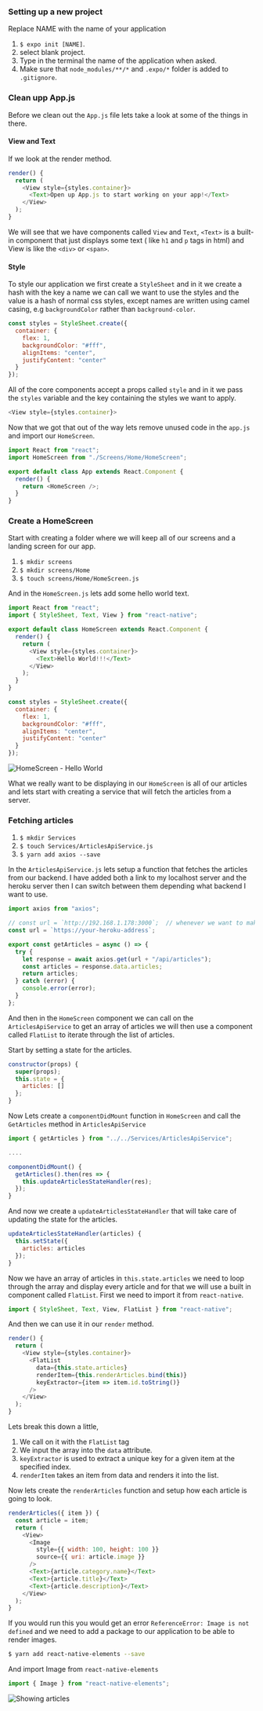 ### Setting up a new project

Replace NAME with the name of your application

1. `$ expo init [NAME]`.
2. select blank project.
3. Type in the terminal the name of the application when asked.
4. Make sure that `node_modules/**/*` and `.expo/*` folder is added to `.gitignore`.

### Clean upp App.js

Before we clean out the `App.js` file lets take a look at some of the things in there.

#### View and Text

If we look at the render method.

```js
render() {
  return (
    <View style={styles.container}>
      <Text>Open up App.js to start working on your app!</Text>
    </View>
  );
}
```

We will see that we have components called `View` and `Text`, `<Text>` is a built-in component that just displays some text ( like `h1` and `p` tags in html) and View is like the `<div>` or `<span>`.

#### Style

To style our application we first create a `StyleSheet` and in it we create a hash with the key a name we can call we want to use the styles and the value is a hash of normal css styles, except names are written using camel casing, e.g `backgroundColor` rather than `background-color`.

```js
const styles = StyleSheet.create({
  container: {
    flex: 1,
    backgroundColor: "#fff",
    alignItems: "center",
    justifyContent: "center"
  }
});
```

All of the core components accept a props called `style` and in it we pass the `styles` variable and the key containing the styles we want to apply.

```js
<View style={styles.container}>
```

Now that we got that out of the way lets remove unused code in the `app.js` and import our `HomeScreen`.

```js
import React from "react";
import HomeScreen from "./Screens/Home/HomeScreen";

export default class App extends React.Component {
  render() {
    return <HomeScreen />;
  }
}
```

### Create a HomeScreen

Start with creating a folder where we will keep all of our screens and a landing screen for our app.

1. `$ mkdir screens`
2. `$ mkdir screens/Home`
3. `$ touch screens/Home/HomeScreen.js`

And in the `HomeScreen.js` lets add some hello world text.

```js
import React from "react";
import { StyleSheet, Text, View } from "react-native";

export default class HomeScreen extends React.Component {
  render() {
    return (
      <View style={styles.container}>
        <Text>Hello World!!!</Text>
      </View>
    );
  }
}

const styles = StyleSheet.create({
  container: {
    flex: 1,
    backgroundColor: "#fff",
    alignItems: "center",
    justifyContent: "center"
  }
});
```

![HomeScreen - Hello World](https://raw.githubusercontent.com/CraftAcademyLabs/ca_course/339e12e46d487566421adbf13b66995fb08761ff/week10/hello_world.png)

What we really want to be displaying in our `HomeScreen` is all of our articles and lets start with creating a service that will fetch the articles from a server.

### Fetching articles

1. `$ mkdir Services`
2. `$ touch Services/ArticlesApiService.js`
3. `$ yarn add axios --save`

In the `ArticlesApiService.js` lets setup a function that fetches the articles from our backend.
I have added both a link to my localhost server and the heroku server then I can switch between them depending what backend I want to use.

```js
import axios from "axios";

// const url = `http://192.168.1.178:3000`;  // whenever we want to make api calls to localhost we have to use the ip address not the keyword `localhost` since that can result in a network error.
const url = `https://your-heroku-address`;

export const getArticles = async () => {
  try {
    let response = await axios.get(url + "/api/articles");
    const articles = response.data.articles;
    return articles;
  } catch (error) {
    console.error(error);
  }
};
```

And then in the `HomeScreen` component we can call on the `ArticlesApiService` to get an array of articles we will then use a component called `FlatList` to iterate through the list of articles.

Start by setting a state for the articles.

```js
constructor(props) {
  super(props);
  this.state = {
    articles: []
  };
}
```

Now Lets create a `componentDidMount` function in `HomeScreen` and call the `GetArticles` method in `ArticlesApiService`

```js
import { getArticles } from "../../Services/ArticlesApiService";

....

componentDidMount() {
  getArticles().then(res => {
    this.updateArticlesStateHandler(res);
  });
}
```

And now we create a `updateArticlesStateHandler` that will take care of updating the state for the articles.

```js
updateArticlesStateHandler(articles) {
  this.setState({
    articles: articles
  });
}
```

Now we have an array of articles in `this.state.articles` we need to loop through the array and display every article and for that we will use a built in component called `FlatList`.
First we need to import it from `react-native`.

```js
import { StyleSheet, Text, View, FlatList } from "react-native";
```

And then we can use it in our `render` method.

```js
render() {
  return (
    <View style={styles.container}>
      <FlatList
        data={this.state.articles}
        renderItem={this.renderArticles.bind(this)}
        keyExtractor={item => item.id.toString()}
      />
    </View>
  );
}
```

Lets break this down a little,

1. We call on it with the `FlatList` tag
2. We input the array into the `data` attribute.
3. `keyExtractor` is used to extract a unique key for a given item at the specified index.
4. `renderItem` takes an item from data and renders it into the list.

Now lets create the `renderArticles` function and setup how each article is going to look.

```js
renderArticles({ item }) {
  const article = item;
  return (
    <View>
      <Image
        style={{ width: 100, height: 100 }}
        source={{ uri: article.image }}
      />
      <Text>{article.category.name}</Text>
      <Text>{article.title}</Text>
      <Text>{article.description}</Text>
    </View>
  );
}
```

If you would run this you would get an error `ReferenceError: Image is not defined` and we need to add a package to our application to be able to render images.

```sh
$ yarn add react-native-elements --save
```

And import Image from `react-native-elements`

```js
import { Image } from "react-native-elements";
```

![Showing articles](https://raw.githubusercontent.com/CraftAcademyLabs/ca_course/339e12e46d487566421adbf13b66995fb08761ff/week10/showing_articles.png)
